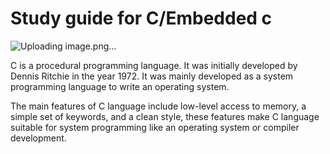 # Study guide for C/Embedded c 

![Uploading image.png…]()


C is a procedural programming language. It was initially developed by Dennis Ritchie in the year 1972. It was mainly developed as a system programming language to write an operating system.

The main features of C language include low-level access to memory, a simple set of keywords, and a clean style, these features make C language suitable for system programming like an operating system or compiler development.
